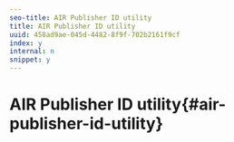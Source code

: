 ```yaml
---
seo-title: AIR Publisher ID utility
title: AIR Publisher ID utility
uuid: 458ad9ae-045d-4482-8f9f-702b2161f9cf
index: y
internal: n
snippet: y
---
```


# AIR Publisher ID utility{#air-publisher-id-utility}

